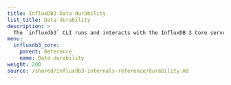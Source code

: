 ```yaml
---
title: InfluxDB3 Data durability
list_title: Data durability
description: >
  The `influxdb3` CLI runs and interacts with the InfluxDB 3 Core server.
menu:
  influxdb3_core:
    parent: Reference
    name: Data durability
weight: 200
source: /shared/influxdb3-internals-reference/durability.md
---
```


<!--
The content for this page is at
// SOURCE /content/shared/influxdb3-internals-reference/_index.md
->